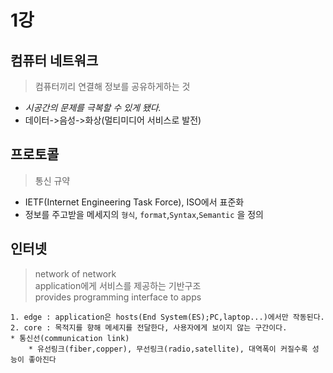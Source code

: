 # 1강 
## 컴퓨터 네트워크
> 컴퓨터끼리 연결해 정보를 공유하게하는 것
* *시공간의 문제를 극복할 수 있게 됐다.*
* 데이터->음성->화상(멀티미디어 서비스로 발전)

## 프로토콜
> 통신 규약
* IETF(Internet Engineering Task Force), ISO에서 표준화
* 정보를 주고받을 메세지의 `형식`, `format`,`Syntax`,`Semantic` 을 정의

## 인터넷
> network of network
> <br>application에게 서비스를 제공하는 기반구조
> <br>provides programming interface to apps

    1. edge : application은 hosts(End System(ES);PC,laptop...)에서만 작동된다.
    2. core : 목적지를 향해 메세지를 전달한다, 사용자에게 보이지 않는 구간이다.
    * 통신선(communication link)
        * 유선링크(fiber,copper), 무선링크(radio,satellite), 대역폭이 커질수록 성능이 좋아진다
